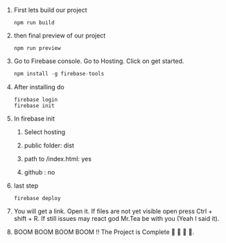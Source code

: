 1. First lets build our project

   ```shell
   npm run build
   ```

2. then final preview of our project

   ```shell
   npm run preview
   ```

3. Go to Firebase console. Go to Hosting.  Click on get started.

   ```js
   npm install -g firebase-tools
   ```

4. After installing do

   ```shell
   firebase login
   firebase init
   ```

5. In firebase init

   1. Select hosting

   2. public folder: dist

   3. path to /index.html: yes

   4. github : no

6. last step

   ```shell
   firebase deploy
   ```

7. You will get a link. Open it. If files are not yet visible open press Ctrl + shift + R. If still issues may react god Mr.Tea be with you (Yeah I said it).

8. BOOM BOOM BOOM BOOM !! The Project is Complete 💯 💯 💯 💯. 